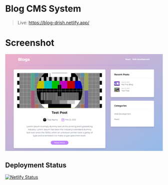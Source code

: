 # Blog CMS System

> Live: https://blog-drish.netlify.app/

# Screenshot

![Screenshot](https://raw.githubusercontent.com/Drish-xD/blogs/main/public/Images/Screenshot.png "Screenshot")

## Deployment Status

[![Netlify Status](https://api.netlify.com/api/v1/badges/b6a0333e-3be6-4ee8-8ddc-761ae3ca635a/deploy-status)](https://app.netlify.com/sites/blog-drish/deploys)

